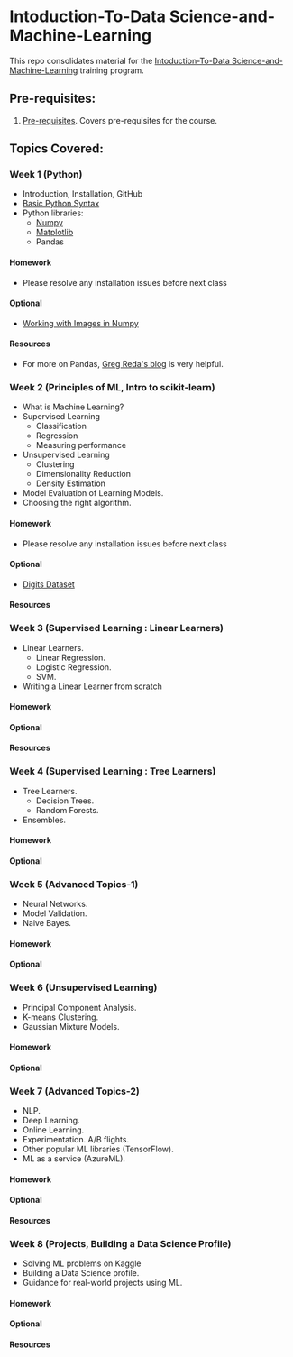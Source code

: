 # Intoduction-To-Data Science-and-Machine-Learning

This repo consolidates material for the [Intoduction-To-Data Science-and-Machine-Learning](http://www.z2datalabs.com/data-science) training program.

## Pre-requisites:

1. [Pre-requisites](week0).
Covers pre-requisites for the course.

## Topics Covered:

### Week 1 (Python)
- Introduction, Installation, GitHub
- [Basic Python Syntax](week1/code/1-python-tutorial.ipynb)
- Python libraries:
  - [Numpy](week1/code/2-numpy.ipynb)
  - [Matplotlib](week1/code/3-matplotlib.ipynb)
  - Pandas

#### Homework
- Please resolve any installation issues before next class

#### Optional
- [Working with Images in Numpy](week1/code/image-operations.ipynb)

#### Resources
- For more on Pandas, [Greg Reda's blog](http://www.gregreda.com/2013/10/26/intro-to-pandas-data-structures/) is very helpful.

### Week 2 (Principles of ML, Intro to scikit-learn)
- What is Machine Learning?
- Supervised Learning
    - Classification
    - Regression
    - Measuring performance
- Unsupervised Learning
    - Clustering
    - Dimensionality Reduction
    - Density Estimation
- Model Evaluation of Learning Models.
- Choosing the right algorithm.

#### Homework
- Please resolve any installation issues before next class

#### Optional
- [Digits Dataset](week2/code/digits-dataset.ipynb)

#### Resources

### Week 3 (Supervised Learning : Linear Learners)
- Linear Learners.
    - Linear Regression.
    - Logistic Regression.
    - SVM.
- Writing a Linear Learner from scratch

#### Homework

#### Optional

#### Resources

### Week 4 (Supervised Learning : Tree Learners)
- Tree Learners.
    - Decision Trees.
    - Random Forests.
- Ensembles.

#### Homework

#### Optional

### Week 5 (Advanced Topics-1)
- Neural Networks.
- Model Validation.
- Naive Bayes.


#### Homework

#### Optional

### Week 6 (Unsupervised Learning)
- Principal Component Analysis.
- K-means Clustering.
- Gaussian Mixture Models.

#### Homework

#### Optional

### Week 7 (Advanced Topics-2)
- NLP.
- Deep Learning.
- Online Learning.
- Experimentation. A/B flights.
- Other popular ML libraries (TensorFlow).
- ML as a service (AzureML).

#### Homework

#### Optional

#### Resources

### Week 8 (Projects, Building a Data Science Profile)
- Solving ML problems on Kaggle
- Building a Data Science profile.
- Guidance for real-world projects using ML.

#### Homework

#### Optional

#### Resources
